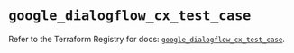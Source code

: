# `google_dialogflow_cx_test_case`

Refer to the Terraform Registry for docs: [`google_dialogflow_cx_test_case`](https://registry.terraform.io/providers/hashicorp/google/6.48.0/docs/resources/dialogflow_cx_test_case).
